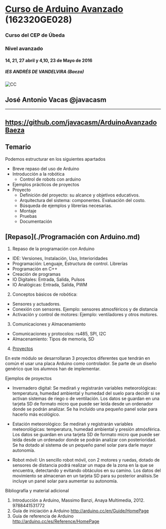 # [Curso de Arduino Avanzado](http://www.cepubeda.es/cepubeda/?mod=noticia&id=41) (162320GE028)

### Curso del CEP de Úbeda

### Nivel avanzado

#### 14, 21, 27 abril y  4,10, 23 de Mayo de 2016

#####  IES ANDRÉS DE VANDELVIRA (Baeza)

![CC](https://licensebuttons.net/l/by-sa/3.0/88x31.png)
## José Antonio Vacas  @javacasm

* * *

## https://github.com/javacasm/ArduinoAvanzadoBaeza

## Temario

Podemos estructurar en los siguientes apartados

* Breve repaso del uso de Arduino
* Introducción a la robótica
  * Control de robots con arduino
* Ejemplos prácticos de proyectos
* Proyecto
  * Definición del proyecto: su alcance y objetivos educativos.
  * Arquitectura del sistema: componentes. Evaluación del costo.
  * Búsqueda de ejemplos y librerías necesarias.
  * Montaje
  * Pruebas
  * Documentación


## [Repaso](./Programación con Arduino.md)

1. Repaso de la programación con Arduino
  * IDE: Versiones, Instalación, Uso, Interioridades
  * Programación: Lenguaje, Estructura de control. Librerías
  * Programación en C++
  * Creación de programas
  * IO Digitales: Entrada, Salida, Pulsos
  * IO Analógicas: Entrada, Salida, PWM

2. Conceptos básicos de robótica:
  * Sensores y actuadores.
  * Conexión con sensores. Ejemplo: sensores atmosféricos y de distancia
  * Activación y control de motores: Ejemplo: ventiladores y otros motores.

3. Comunicaciones y Almacenamiento
  * Comunicaciones y protocolos: rs485, SPI, I2C
  * Almacenamiento: Tipos de memoria, SD

4. [Proyectos](./proyectos/proyectos.md)

En este módulo se desarrollaran 3 proyectos diferentes que tendrán en común el usar una placa Arduino como controlador. Se parte de un diseño genérico que los alumnos han de implementar.

Ejemplos de proyectos

* Invernadero digital:
Se medirań y registrarán variables meteorológicas: temperatura, humedad ambiental y humedad del suelo para decidir si se activan sistemas de riego o de ventilación. Los datos se guardan en una tarjeta SD de formato micro que puede ser leída desde un ordenador donde se podrán analizar. Se ha incluído una pequeño panel solar para hacerlo más ecológico.

* Estación meteorológico: Se medirań y registrarán variables meteorológicas: temperatura, humedad ambiental y presión atmósférica. Los datos se guardan en una tarjeta SD de formato micro que puede ser leída desde un ordenador donde se podrán analizar con posterioridad. Se ha dotado al sistema de un pequeño panel solar para darle mayor autonomía.

* Robot móvil:
Un sencillo robot móvil, con 2 motores y ruedas, dotado de sensores de distancia podrá realizar un mapa de la zona en la que se encuentra, detectando y evitando obtáculos en su camino. Los datos del movimiento se almacenan en un tarjeta SD para su posterior análisis.Se incluye un panel solar para aumentar su autonomía.

Bibliografía y material adicional

1. Introducción a Arduino, Massimo Banzi, Anaya Multimedia, 2012. 9788441531772
2. Guía de iniciación a Arduino http://arduino.cc/en/Guide/HomePage
3. Guía de referencia de Arduino http://arduino.cc/es/Reference/HomePage
